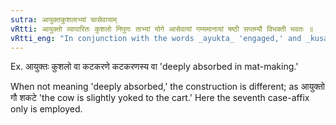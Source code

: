 ```yaml
---
sutra: आयुक्तकुशलाभ्यां चासेवायाम्
vRtti: आयुक्तो व्यापारितः कुशलो निपुणः ताभ्यां योगे आसेवायां गम्यमानायां षष्ठी सप्तम्यौ विभक्ती भवतः ॥
vRtti_eng: "In conjunction with the words _ayukta_ 'engaged,' and _kusala_ 'skilful,' when meaning entire absorption in an engagement, the sixth and the seventh case-affixes are used after a word."
---
```

Ex. आयुक्तः कुशलो वा कटकरणे कटकरणस्य वा 'deeply absorbed in mat-making.'

When not meaning 'deeply absorbed,' the construction is different; as आयुक्तो गौ शकटे 'the cow is slightly yoked to the cart.' Here the seventh case-affix only is employed. 
